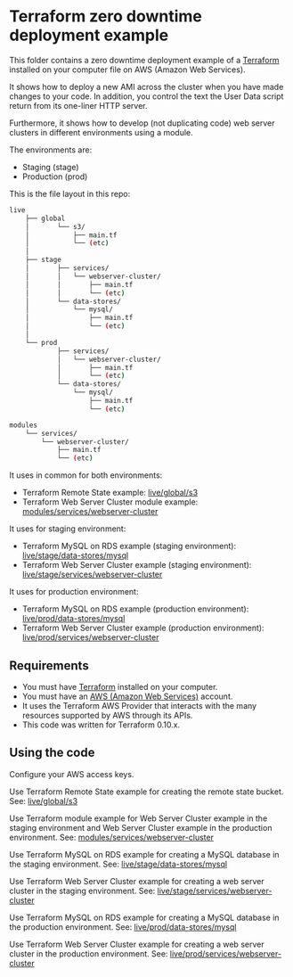# Terraform zero downtime deployment example

This folder contains a zero downtime deployment example of a [Terraform](https://www.terraform.io/) installed on your computer file on AWS (Amazon Web Services).

It shows how to deploy a new AMI across the cluster when you have made changes to your code. In addition, you control the text the User Data script return from its one-liner HTTP server.

Furthermore, it shows how to develop (not duplicating code) web server clusters in different environments using a module.

The environments are:

* Staging (stage)
* Production (prod)

This is the file layout in this repo:

```bash
live
    ├── global
    │       └── s3/
    │           ├── main.tf
    │           └── (etc)
    │
    ├── stage
    │       ├── services/
    │       │   └── webserver-cluster/
    │       │       ├── main.tf
    │       │       └── (etc)
    │       └── data-stores/
    │           └── mysql/
    │               ├── main.tf
    │               └── (etc)
    │
    └── prod
            ├── services/
            │   └── webserver-cluster/
            │       ├── main.tf
            │       └── (etc)
            └── data-stores/
                └── mysql/
                    ├── main.tf
                    └── (etc)

modules
    └── services/
        └── webserver-cluster/
            ├── main.tf
            └── (etc)
```

It uses in common for both environments:

* Terraform Remote State example: [live/global/s3](live/global/s3)
* Terraform Web Server Cluster module example: [modules/services/webserver-cluster](modules/services/webserver-cluster)

It uses for staging environment:

* Terraform MySQL on RDS example (staging environment): [live/stage/data-stores/mysql](live/stage/data-stores/mysql)
* Terraform Web Server Cluster example (staging environment): [live/stage/services/webserver-cluster](live/stage/services/webserver-cluster)

It uses for production environment:

* Terraform MySQL on RDS example (production environment): [live/prod/data-stores/mysql](live/prod/data-stores/mysql)
* Terraform Web Server Cluster example (production environment): [live/prod/services/webserver-cluster](live/prod/services/webserver-cluster)

## Requirements

* You must have [Terraform](https://www.terraform.io/) installed on your computer.
* You must have an [AWS (Amazon Web Services)](http://aws.amazon.com/) account.
* It uses the Terraform AWS Provider that interacts with the many resources supported by AWS through its APIs.
* This code was written for Terraform 0.10.x.

## Using the code

Configure your AWS access keys.

Use Terraform Remote State example for creating the remote state bucket. See: [live/global/s3](live/global/s3)

Use Terraform module example for Web Server Cluster example in the staging environment and Web Server Cluster example in the production environment. See: [modules/services/webserver-cluster](modules/services/webserver-cluster)

Use Terraform MySQL on RDS example for creating a MySQL database in the staging environment. See: [live/stage/data-stores/mysql](live/stage/data-stores/mysql)

Use Terraform Web Server Cluster example for creating a web server cluster in the staging environment. See: [live/stage/services/webserver-cluster](live/stage/services/webserver-cluster)

Use Terraform MySQL on RDS example for creating a MySQL database in the production environment. See: [live/prod/data-stores/mysql](live/prod/data-stores/mysql)

Use Terraform Web Server Cluster example for creating a web server cluster in the production environment. See: [live/prod/services/webserver-cluster](live/prod/services/webserver-cluster)
